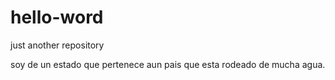 # hello-word
just another repository

soy de un estado que pertenece aun pais que esta rodeado de mucha agua.
